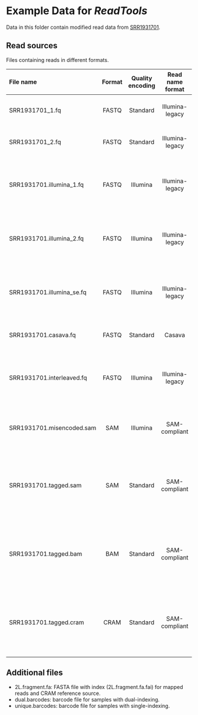 # Example Data for _ReadTools_

Data in this folder contain modified read data from 
[SRR1931701](https://www.ncbi.nlm.nih.gov/sra/?term=SRR1931701).

## Read sources

Files containing reads in different formats.

| File name                 | Format | Quality encoding | Read name format | Single/Paired  | Barcode-index | # Reads | More details |
|:------------------------- | :----: | :--------------: | :--------------: | :------------: | :-----------: | :-----: | :----------- |
| SRR1931701_1.fq           | FASTQ  | Standard         | Illumina-legacy  | First of pair  | Single        | 103     | Barcode attached to read name. |
| SRR1931701_2.fq           | FASTQ  | Standard         | Illumina-legacy  | Second of pair | Single        | 103     | Barcode attached to read name. |
| SRR1931701.illumina_1.fq  | FASTQ  | Illumina         | Illumina-legacy  | First of pair  | Dual          | 4       | Barcodes attached to read name, separated by hyphens. |
| SRR1931701.illumina_2.fq  | FASTQ  | Illumina         | Illumina-legacy  | Second of pair | Dual          | 4       | Barcodes attached to read name, separated by hyphens. |
| SRR1931701.illumina_se.fq | FASTQ  | Illumina         | Illumina-legacy  | Single-end     | Dual          | 4       | Barcodes attached to read name, separated by hyphens. |
| SRR1931701.casava.fq      | FASTQ  | Standard         | Casava           | Single-end     | Single        | 103     | Barcode in the Casava name. |
| SRR1931701.interleaved.fq | FASTQ  | Illumina         | Illumina-legacy  | Pair-end       | Single        | 10      | Barcodes attached to read name, separated by hyphens. |
| SRR1931701.misencoded.sam | SAM    | Illumina         | SAM-compliant    | Single-end     | Dual          | 25      | Barcodes in default BC tag, separated by hyphens. |
| SRR1931701.tagged.sam     | SAM    | Standard         | SAM-compliant    | Pair-end       | Dual          | 206     | Separated barcode tags (BC and B2). Only the first of pair has barcode tags. |
| SRR1931701.tagged.bam     | BAM    | Standard         | SAM-compliant    | Pair-end       | Dual          | 206     | Separated barcode tags (BC and B2). Only the first of pair has barcode tags. |
| SRR1931701.tagged.cram    | CRAM   | Standard         | SAM-compliant    | Pair-end       | Dual          | 206     | Separated barcode tags (BC and B2). Only the first of pair has barcode tags. |

## Additional files

* 2L.fragment.fa: FASTA file with index (2L.fragment.fa.fai) for mapped
  reads and CRAM reference source.
* dual.barcodes: barcode file for samples with dual-indexing.
* unique.barcodes: barcode file for samples with single-indexing.
